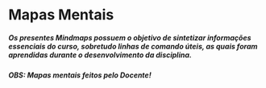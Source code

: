 # Mapas Mentais

##### Os presentes Mindmaps possuem o objetivo de sintetizar informações essenciais do curso, sobretudo linhas de comando úteis, as quais foram aprendidas durante o desenvolvimento da disciplina.

##### **OBS:** Mapas mentais feitos pelo Docente!
